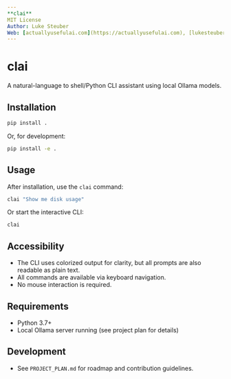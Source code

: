 ```yaml
---
**clai**  
MIT License  
Author: Luke Steuber  
Web: [actuallyusefulai.com](https://actuallyusefulai.com), [lukesteuber.com](https://lukesteuber.com)
---
```


# clai

A natural-language to shell/Python CLI assistant using local Ollama models.

## Installation

```bash
pip install .
```

Or, for development:

```bash
pip install -e .
```

## Usage

After installation, use the `clai` command:

```bash
clai "Show me disk usage"
```

Or start the interactive CLI:

```bash
clai
```

## Accessibility
- The CLI uses colorized output for clarity, but all prompts are also readable as plain text.
- All commands are available via keyboard navigation.
- No mouse interaction is required.

## Requirements
- Python 3.7+
- Local Ollama server running (see project plan for details)

## Development
- See `PROJECT_PLAN.md` for roadmap and contribution guidelines. 
